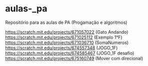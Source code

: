 # aulas-_pa
Repositório para as aulas de PA (Progamação e algoritmos)

https://scratch.mit.edu/projects/671057022 (Gato Andando)
https://scratch.mit.edu/projects/671025112 (Exemplo 1°F)
https://scratch.mit.edu/projects/671036710 (SomaNumeros)
https://scratch.mit.edu/projects/674557348 (JOGO_1F)
https://scratch.mit.edu/projects/674585467 (JOGO_1F desafio)
https://scratch.mit.edu/projects/675160749 (Mover com direcional)
